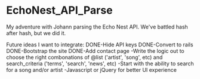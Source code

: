 EchoNest_API_Parse
==================

My adventure with Johann parsing the Echo Nest API. We've battled hash after hash, but we did it.


Future ideas I want to integrate:
DONE-Hide API keys
DONE-Convert to rails
DONE-Bootstrap the site
DONE-Add contact page
-Write the logic out to choose the right combonations of @list ('artist', 'song', etc) and search_criteria ('terms', 'search', 'news', etc)
-Start with the ability to search for a song and/or artist
-Javascript or jQuery for better UI experience